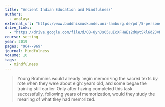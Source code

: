 ```yaml
---
title: "Ancient Indian Education and Mindfulness"
authors:
  - analayo
external_url: "https://www.buddhismuskunde.uni-hamburg.de/pdf/5-personen/analayo/ancientindianeducation.pdf"
drive_links:
  - "https://drive.google.com/file/d/0B-8ynJs05uuIcXFHWEs2d0ptSkl6d2JvM2ZETHhCUEJybDRZ/view?usp=drivesdk"
course: setting
year: 2019
pages: "964--969"
journal: Mindfulness
volume: 10
tags:
  - mindfulness
---
```


> Young Brahmins would already begin memorizing the sacred texts by rote when they were about eight years old, and some began the training still earlier. Only after having completed this task successfully, following years of memorization, would they study the meaning of what they had memorized.
